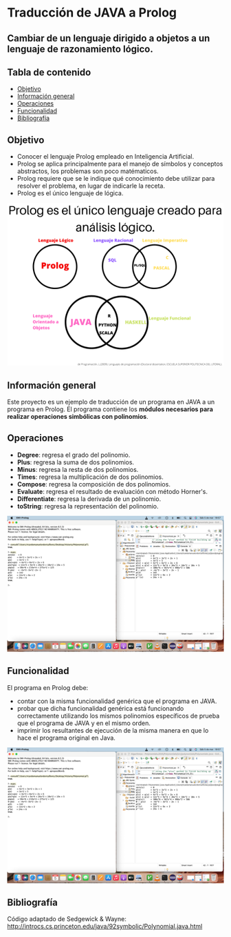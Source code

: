 # Traducción de JAVA a Prolog
## Cambiar de un lenguaje dirigido a objetos a un lenguaje de razonamiento lógico.

## Tabla de contenido

- [Objetivo](#Objetivo)
- [Información general](#información-general)
- [Operaciones](#operaciones) 
- [Funcionalidad](#Funcionalidad)
- [Bibliografía](#bibliografía)

## Objetivo

- Conocer el lenguaje Prolog empleado en Inteligencia Artificial.
- Prolog se aplica principalmente para el manejo de símbolos y conceptos abstractos, los problemas son poco matématicos.
- Prolog requiere que se le indique qué conocimiento debe utilizar para resolver el problema, en lugar de indicarle la receta. 
- Prolog es el único lenguaje de lógica.


![Upload diagrama](https://github.com/victoriaordoricapardo/Traduccion-de-Java-a-Prolog/blob/master/DiagramaLenguajes.png)


## Información general

Este proyecto es un ejemplo de traducción de un programa en JAVA a un programa en Prolog. El programa contiene los **módulos necesarios para realizar operaciones simbólicas con polinomios**.


## Operaciones

- **Degree**: regresa el grado del polinomio.
- **Plus**: regresa la suma de dos polinomios.
- **Minus**: regresa la resta de dos polinomios.
- **Times**: regresa la multiplicación de dos polinomios.
- **Compose**: regresa la composición de dos polinomios.
- **Evaluate**: regresa el resultado de evaluación con método Horner's.
- **Differentiate**: regresa la derivada de un polinomio.
- **toString**: regresa la representación del polinomio.

![Upload comparación](https://github.com/victoriaordoricapardo/Traduccion-de-Java-a-Prolog/blob/master/fotoComparaci%C3%B3n.png)



## Funcionalidad
El programa en Prolog debe:
- contar con la misma funcionalidad genérica que el programa en JAVA.
- probar que dicha funcionalidad genérica está funcionando correctamente utilizando los mismos polinomios específicos de prueba que el programa de JAVA y en el mismo orden.
- imprimir los resultantes de ejecución de la misma manera en que lo hace el programa original en Java.

![Upload comparación](https://github.com/victoriaordoricapardo/Traduccion-de-Java-a-Prolog/blob/master/fotoComparación.png)

## Bibliografía
Código adaptado de Sedgewick & Wayne: http://introcs.cs.princeton.edu/java/92symbolic/Polynomial.java.html


